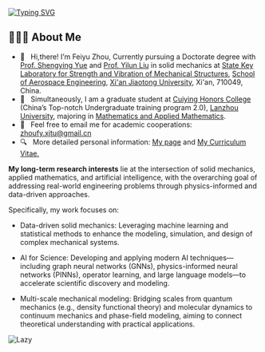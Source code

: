 <a href="https://zhoufy20.github.io/"><img src="https://readme-typing-svg.demolab.com?font=Fira+Code&weight=600&size=30&pause=1000&color=000000&center=true&vCenter=true&repeat=false&random=false&width=435&lines=Hey+there%F0%9F%91%8B%2C+I'm+Feiyu." alt="Typing SVG" /></a>

## 👨🏻‍💻 About Me 
- 🔭 &nbsp; Hi,there! I’m Feiyu Zhou, Currently pursuing a Doctorate degree with [Prof. Shengying Yue](https://gr.xjtu.edu.cn/en/web/syyue) and [Prof. Yilun Liu](https://gr.xjtu.edu.cn/en/web/yilunliu) in solid mechanics at [State Key Laboratory for Strength and Vibration of Mechanical Structures](http://en.xjtu.edu.cn/2021-03/30/c_607160.htm), [School of Aerospace Engineering](https://sae.xjtu.edu.cn/), [Xi'an Jiaotong University](https://www.xjtu.edu.cn/), Xi'an, 710049, China.
- 🤔 &nbsp; Simultaneously, I am a graduate student at [Cuiying Honors College](https://cycollege.lzu.edu.cn/) (China’s Top-notch Undergraduate training program 2.0), [Lanzhou University](https://www.lzu.edu.cn/), majoring in [Mathematics and Applied Mathematics](https://math.lzu.edu.cn/). 
- 📧 &nbsp; Feel free to email me for academic cooperations: zhoufy.xjtu@gmail.cn
- 🔍 &nbsp; More detailed personal information: [My page](https://zhoufy20.github.io/) and [My Curriculum Vitae.](https://zhoufy20.github.io/files/cv/cv.pdf)

**My long-term research interests** lie at the intersection of solid mechanics, applied mathematics, and artificial intelligence, with the overarching goal of addressing real-world engineering problems through physics-informed and data-driven approaches.

Specifically, my work focuses on:

- Data-driven solid mechanics: Leveraging machine learning and statistical methods to enhance the modeling, simulation, and design of complex mechanical systems.

- AI for Science: Developing and applying modern AI techniques—including graph neural networks (GNNs), physics-informed neural networks (PINNs), operator learning, and large language models—to accelerate scientific discovery and modeling.

- Multi-scale mechanical modeling: Bridging scales from quantum mechanics (e.g., density functional theory) and molecular dynamics to continuum mechanics and phase-field modeling, aiming to connect theoretical understanding with practical applications.


<img src="https://github-readme-activity-graph.vercel.app/graph?username=zhoufy20&theme=github-compact&custom_title=Activity&radius=30&height=250" alt="Lazy">

